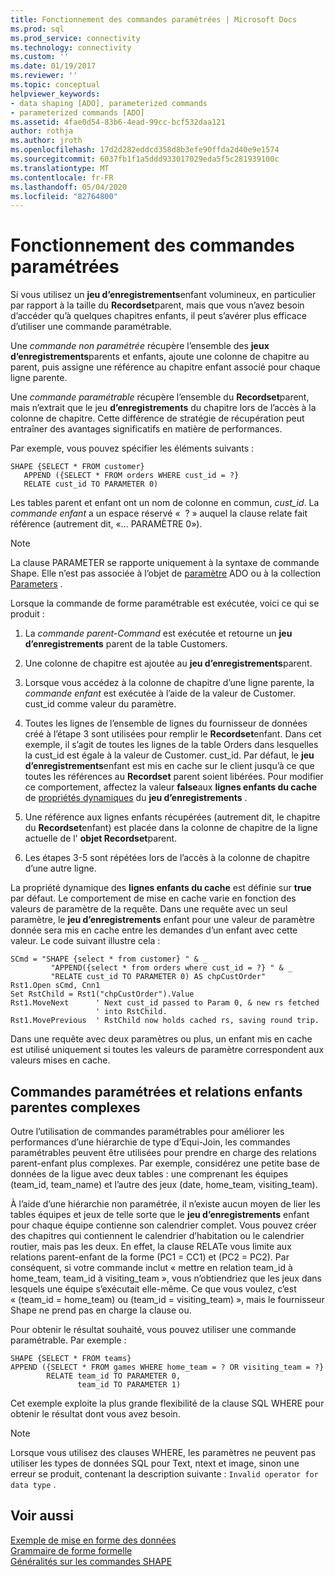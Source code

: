 ```yaml
---
title: Fonctionnement des commandes paramétrées | Microsoft Docs
ms.prod: sql
ms.prod_service: connectivity
ms.technology: connectivity
ms.custom: ''
ms.date: 01/19/2017
ms.reviewer: ''
ms.topic: conceptual
helpviewer_keywords:
- data shaping [ADO], parameterized commands
- parameterized commands [ADO]
ms.assetid: 4fae0d54-83b6-4ead-99cc-bcf532daa121
author: rothja
ms.author: jroth
ms.openlocfilehash: 17d2d282eddcd358d8b3efe90ffda2d40e9e1574
ms.sourcegitcommit: 6037fb1f1a5ddd933017029eda5f5c281939100c
ms.translationtype: MT
ms.contentlocale: fr-FR
ms.lasthandoff: 05/04/2020
ms.locfileid: "82764800"
---
```

# <a name="operation-of-parameterized-commands"></a>Fonctionnement des commandes paramétrées
Si vous utilisez un **jeu d’enregistrements**enfant volumineux, en particulier par rapport à la taille du **Recordset**parent, mais que vous n’avez besoin d’accéder qu’à quelques chapitres enfants, il peut s’avérer plus efficace d’utiliser une commande paramétrable.  
  
 Une *commande non paramétrée* récupère l’ensemble des **jeux d’enregistrements**parents et enfants, ajoute une colonne de chapitre au parent, puis assigne une référence au chapitre enfant associé pour chaque ligne parente.  
  
 Une *commande paramétrable* récupère l’ensemble du **Recordset**parent, mais n’extrait que le jeu **d’enregistrements** du chapitre lors de l’accès à la colonne de chapitre. Cette différence de stratégie de récupération peut entraîner des avantages significatifs en matière de performances.  
  
 Par exemple, vous pouvez spécifier les éléments suivants :  
  
```  
SHAPE {SELECT * FROM customer}   
   APPEND ({SELECT * FROM orders WHERE cust_id = ?}   
   RELATE cust_id TO PARAMETER 0)  
```  
  
 Les tables parent et enfant ont un nom de colonne en commun, *cust_id*. La *commande enfant* a un espace réservé «  ? » auquel la clause relate fait référence (autrement dit, «... PARAMÈTRE 0»).  
  
> [!NOTE]
>  La clause PARAMETER se rapporte uniquement à la syntaxe de commande Shape. Elle n’est pas associée à l’objet de [paramètre](../../../ado/reference/ado-api/parameter-object.md) ADO ou à la collection [Parameters](../../../ado/reference/ado-api/parameters-collection-ado.md) .  
  
 Lorsque la commande de forme paramétrable est exécutée, voici ce qui se produit :  
  
1.  La *commande parent-Command* est exécutée et retourne un **jeu d’enregistrements** parent de la table Customers.  
  
2.  Une colonne de chapitre est ajoutée au **jeu d’enregistrements**parent.  
  
3.  Lorsque vous accédez à la colonne de chapitre d’une ligne parente, la *commande enfant* est exécutée à l’aide de la valeur de Customer. cust_id comme valeur du paramètre.  
  
4.  Toutes les lignes de l’ensemble de lignes du fournisseur de données créé à l’étape 3 sont utilisées pour remplir le **Recordset**enfant. Dans cet exemple, il s’agit de toutes les lignes de la table Orders dans lesquelles la cust_id est égale à la valeur de Customer. cust_id. Par défaut, le **jeu d’enregistrements**enfant est mis en cache sur le client jusqu’à ce que toutes les références au **Recordset** parent soient libérées. Pour modifier ce comportement, affectez la valeur **false**aux **lignes enfants du cache** de [propriétés dynamiques](../../../ado/reference/ado-api/ado-dynamic-property-index.md) du **jeu d’enregistrements** .  
  
5.  Une référence aux lignes enfants récupérées (autrement dit, le chapitre du **Recordset**enfant) est placée dans la colonne de chapitre de la ligne actuelle de l' **objet Recordset**parent.  
  
6.  Les étapes 3-5 sont répétées lors de l’accès à la colonne de chapitre d’une autre ligne.  
  
 La propriété dynamique des **lignes enfants du cache** est définie sur **true** par défaut. Le comportement de mise en cache varie en fonction des valeurs de paramètre de la requête. Dans une requête avec un seul paramètre, le **jeu d’enregistrements** enfant pour une valeur de paramètre donnée sera mis en cache entre les demandes d’un enfant avec cette valeur. Le code suivant illustre cela :  
  
```  
SCmd = "SHAPE {select * from customer} " & _  
         "APPEND({select * from orders where cust_id = ?} " & _  
         "RELATE cust_id TO PARAMETER 0) AS chpCustOrder"  
Rst1.Open sCmd, Cnn1  
Set RstChild = Rst1("chpCustOrder").Value  
Rst1.MoveNext      ' Next cust_id passed to Param 0, & new rs fetched   
                   ' into RstChild.  
Rst1.MovePrevious  ' RstChild now holds cached rs, saving round trip.  
```  
  
 Dans une requête avec deux paramètres ou plus, un enfant mis en cache est utilisé uniquement si toutes les valeurs de paramètre correspondent aux valeurs mises en cache.  
  
## <a name="parameterized-commands-and-complex-parent-child-relations"></a>Commandes paramétrées et relations enfants parentes complexes  
 Outre l’utilisation de commandes paramétrables pour améliorer les performances d’une hiérarchie de type d’Equi-Join, les commandes paramétrables peuvent être utilisées pour prendre en charge des relations parent-enfant plus complexes. Par exemple, considérez une petite base de données de la ligue avec deux tables : une comprenant les équipes (team_id, team_name) et l’autre des jeux (date, home_team, visiting_team).  
  
 À l’aide d’une hiérarchie non paramétrée, il n’existe aucun moyen de lier les tables équipes et jeux de telle sorte que le **jeu d’enregistrements** enfant pour chaque équipe contienne son calendrier complet. Vous pouvez créer des chapitres qui contiennent le calendrier d’habitation ou le calendrier routier, mais pas les deux. En effet, la clause RELATe vous limite aux relations parent-enfant de la forme (PC1 = CC1) et (PC2 = PC2). Par conséquent, si votre commande inclut « mettre en relation team_id à home_team, team_id à visiting_team », vous n’obtiendriez que les jeux dans lesquels une équipe s’exécutait elle-même. Ce que vous voulez, c’est « (team_id = home_team) ou (team_id = visiting_team) », mais le fournisseur Shape ne prend pas en charge la clause ou.  
  
 Pour obtenir le résultat souhaité, vous pouvez utiliser une commande paramétrable. Par exemple :  
  
```  
SHAPE {SELECT * FROM teams}   
APPEND ({SELECT * FROM games WHERE home_team = ? OR visiting_team = ?}   
        RELATE team_id TO PARAMETER 0,   
               team_id TO PARAMETER 1)   
```  
  
 Cet exemple exploite la plus grande flexibilité de la clause SQL WHERE pour obtenir le résultat dont vous avez besoin.  
  
> [!NOTE]
>  Lorsque vous utilisez des clauses WHERE, les paramètres ne peuvent pas utiliser les types de données SQL pour Text, ntext et image, sinon une erreur se produit, contenant la description suivante : `Invalid operator for data type` .  
  
## <a name="see-also"></a>Voir aussi  
 [Exemple de mise en forme des données](../../../ado/guide/data/data-shaping-example.md)   
 [Grammaire de forme formelle](../../../ado/guide/data/formal-shape-grammar.md)   
 [Généralités sur les commandes SHAPE](../../../ado/guide/data/shape-commands-in-general.md)
